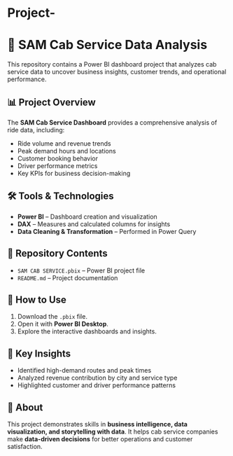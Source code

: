 # Project-
# 🚖 SAM Cab Service Data Analysis

This repository contains a Power BI dashboard project that analyzes cab service data to uncover business insights, customer trends, and operational performance.

## 📊 Project Overview
The **SAM Cab Service Dashboard** provides a comprehensive analysis of ride data, including:
- Ride volume and revenue trends  
- Peak demand hours and locations  
- Customer booking behavior  
- Driver performance metrics  
- Key KPIs for business decision-making  

## 🛠 Tools & Technologies
- **Power BI** – Dashboard creation and visualization  
- **DAX** – Measures and calculated columns for insights  
- **Data Cleaning & Transformation** – Performed in Power Query  

## 📂 Repository Contents
- `SAM CAB SERVICE.pbix` – Power BI project file  
- `README.md` – Project documentation  

## 🚀 How to Use
1. Download the `.pbix` file.  
2. Open it with **Power BI Desktop**.  
3. Explore the interactive dashboards and insights.  

## 📌 Key Insights
- Identified high-demand routes and peak times  
- Analyzed revenue contribution by city and service type  
- Highlighted customer and driver performance patterns  

## 📢 About
This project demonstrates skills in **business intelligence, data visualization, and storytelling with data**. It helps cab service companies make **data-driven decisions** for better operations and customer satisfaction.  
